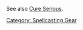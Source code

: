 See also [Cure Serious](Cure_Serious "wikilink").

[Category: Spellcasting Gear](Category:_Spellcasting_Gear "wikilink")
